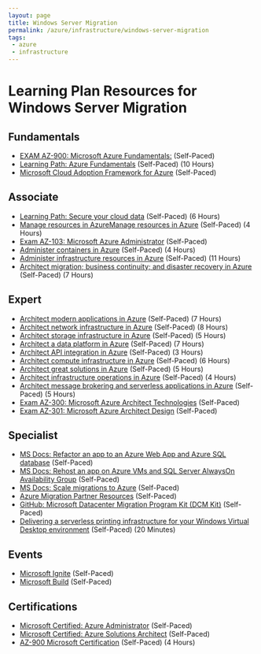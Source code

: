 ```yaml
---
layout: page
title: Windows Server Migration
permalink: /azure/infrastructure/windows-server-migration
tags: 
 - azure
 - infrastructure
---
```


# Learning Plan Resources for Windows Server Migration

## Fundamentals

* [EXAM AZ-900: Microsoft Azure Fundamentals:](https://docs.microsoft.com/en-us/learn/certifications/exams/az-900?wt.mc_id=learningredirect_certs-web-wwl) (Self-Paced)
* [Learning Path: Azure Fundamentals](https://docs.microsoft.com/en-us/learn/paths/azure-fundamentals/) (Self-Paced) (10 Hours)
* [Microsoft Cloud Adoption Framework for Azure](https://docs.microsoft.com/en-us/learn/modules/microsoft-cloud-adoption-framework-for-azure/) (Self-Paced)

## Associate

* [Learning Path: Secure your cloud data](https://docs.microsoft.com/en-us/learn/paths/secure-your-cloud-data/) (Self-Paced) (6 Hours)
* [Manage resources in AzureManage resources in Azure](https://docs.microsoft.com/en-us/learn/paths/manage-resources-in-azure/) (Self-Paced) (4 Hours)
* [Exam AZ-103: Microsoft Azure Administrator](https://docs.microsoft.com/en-us/learn/certifications/exams/az-103) (Self-Paced)
* [Administer containers in Azure](https://docs.microsoft.com/en-us/learn/paths/administer-containers-in-azure/) (Self-Paced) (4 Hours)
* [Administer infrastructure resources in Azure](https://docs.microsoft.com/en-us/learn/paths/administer-infrastructure-resources-in-azure/) (Self-Paced) (11 Hours)
* [Architect migration; business continuity; and disaster recovery in Azure](https://docs.microsoft.com/en-us/learn/paths/architect-migration-bcdr/) (Self-Paced) (7 Hours)

## Expert

* [Architect modern applications in Azure](https://docs.microsoft.com/en-us/learn/paths/architect-modern-apps/) (Self-Paced) (7 Hours)
* [Architect network infrastructure in Azure](https://docs.microsoft.com/en-us/learn/paths/architect-network-infrastructure/) (Self-Paced) (8 Hours)
* [Architect storage infrastructure in Azure](https://docs.microsoft.com/en-us/learn/paths/architect-storage-infrastructure/) (Self-Paced) (5 Hours)
* [Architect a data platform in Azure](https://docs.microsoft.com/en-us/learn/paths/architect-data-platform/) (Self-Paced) (7 Hours)
* [Architect API integration in Azure](https://docs.microsoft.com/en-us/learn/paths/architect-api-integration/) (Self-Paced) (3 Hours)
* [Architect compute infrastructure in Azure](https://docs.microsoft.com/en-us/learn/paths/architect-compute-infrastructure/) (Self-Paced) (6 Hours)
* [Architect great solutions in Azure](https://docs.microsoft.com/en-us/learn/paths/architect-great-solutions-in-azure/) (Self-Paced) (5 Hours)
* [Architect infrastructure operations in Azure](https://docs.microsoft.com/en-us/learn/paths/architect-infrastructure-operations/) (Self-Paced) (4 Hours)
* [Architect message brokering and serverless applications in Azure](https://docs.microsoft.com/en-us/learn/paths/architect-messaging-serverless/) (Self-Paced) (5 Hours)
* [Exam AZ-300: Microsoft Azure Architect Technologies](https://docs.microsoft.com/en-us/learn/certifications/exams/az-300?wt.mc_id=learningredirect_certs-web-wwl) (Self-Paced)
* [Exam AZ-301: Microsoft Azure Architect Design](https://docs.microsoft.com/en-us/learn/certifications/exams/az-301?wt.mc_id=learningredirect_certs-web-wwl) (Self-Paced)

## Specialist

* [MS Docs: Refactor an app to an Azure Web App and Azure SQL database](https://docs.microsoft.com/en-us/azure/cloud-adoption-framework/migrate/azure-best-practices/contoso-migration-refactor-web-app-sql) (Self-Paced)
* [MS Docs: Rehost an app on Azure VMs and SQL Server AlwaysOn Availability Group](https://docs.microsoft.com/en-us/azure/cloud-adoption-framework/migrate/azure-best-practices/contoso-migration-rehost-vm-sql-ag) (Self-Paced)
* [MS Docs: Scale migrations to Azure](https://docs.microsoft.com/en-us/azure/cloud-adoption-framework/migrate/azure-best-practices/contoso-migration-scale) (Self-Paced)
* [Azure Migration Partner Resources](https://partner.microsoft.com/en-us/asset/collection/azure-migration-campaign#/) (Self-Paced)
* [GitHub: Microsoft Datacenter Migration Program Kit (DCM Kit)](https://github.com/Microsoft/dcmkit) (Self-Paced)
* [Delivering a serverless printing infrastructure for your Windows Virtual Desktop environment](https://myignite.techcommunity.microsoft.com/sessions/84474?source=sessions) (Self-Paced) (20 Minutes)

## Events

* [Microsoft Ignite](https://www.microsoft.com/en-us/ignite) (Self-Paced)
* [Microsoft Build](https://www.microsoft.com/en-us/build) (Self-Paced)

## Certifications

* [Microsoft Certified: Azure Administrator](https://docs.microsoft.com/en-us/learn/certifications/azure-administrator) (Self-Paced)
* [Microsoft Certified: Azure Solutions Architect](https://docs.microsoft.com/en-us/learn/certifications/azure-solutions-architect) (Self-Paced)
* [AZ-900 Microsoft Certification](https://docs.microsoft.com/en-us/learn/certifications/exams/az-900) (Self-Paced) (4 Hours)
